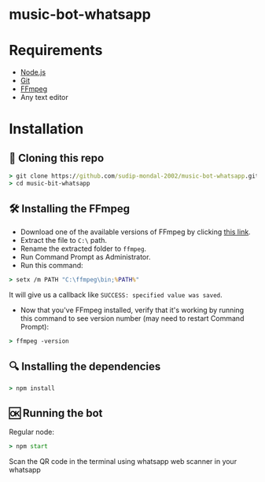 # music-bot-whatsapp

# Requirements
* [Node.js](https://nodejs.org/en/)
* [Git](https://git-scm.com/downloads)
* [FFmpeg](https://www.gyan.dev/ffmpeg/builds/)
* Any text editor

# Installation

## 📝 Cloning this repo

```cmd
> git clone https://github.com/sudip-mondal-2002/music-bot-whatsapp.git
> cd music-bit-whatsapp
```

## 🛠️ Installing the FFmpeg
* Download one of the available versions of FFmpeg by clicking [this link](https://www.gyan.dev/ffmpeg/builds/).
* Extract the file to `C:\` path.
* Rename the extracted folder to `ffmpeg`.
* Run Command Prompt as Administrator.
* Run this command:

```cmd
> setx /m PATH "C:\ffmpeg\bin;%PATH%"
```

It will give us a callback like `SUCCESS: specified value was saved`.
* Now that you've FFmpeg installed, verify that it's working by running this command to see version number (may need to restart Command Prompt):
```cmd
> ffmpeg -version
```

## 🔍 Installing the dependencies
```cmd
> npm install
```

## 🆗 Running the bot
Regular node:
```cmd
> npm start
```

Scan the QR code in the terminal using whatsapp web scanner in your whatsapp

